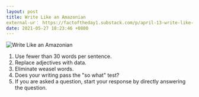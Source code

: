 ```yaml
---
layout: post
title: Write Like an Amazonian
external-ur： https://factoftheday1.substack.com/p/april-13-write-like-an-amazonian
date: 2021-05-27 18:23:46 +0800
---
```


![Write Like an Amazonian](https://cdn.substack.com/image/fetch/f_auto,q_auto:good,fl_progressive:steep/https%3A%2F%2Fbucketeer-e05bbc84-baa3-437e-9518-adb32be77984.s3.amazonaws.com%2Fpublic%2Fimages%2Feceefbce-60d5-46f3-be8d-d92bc217b688_800x1159.jpeg)

1. Use fewer than 30 words per sentence.
2. Replace adjectives with data.
3. Eliminate weasel words.
4. Does your writing pass the "so what" test?
5. If you are asked a question, start your response by directly answering the question.
